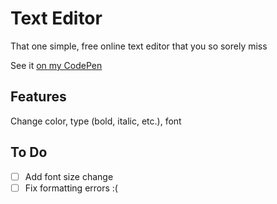 # Text Editor
That one simple, free online text editor that you so sorely miss

See it [on my CodePen](https://codepen.io/my-tech/pen/yLwqeGB)

## Features
Change color, type (bold, italic, etc.), font

## To Do
- [ ] Add font size change
- [ ] Fix formatting errors :(
